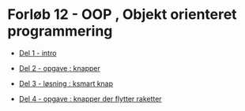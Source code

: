 # Forløb 12 - OOP , Objekt orienteret programmering

- [Del 1 - intro](Part1intro.md)
- [Del 2 - opgave : knapper](Part2knap.md)

- [Del 3 - løsning : ksmart knap](Part3smartknap.md)
- [Del 4 - opgave : knapper der flytter raketter]()

